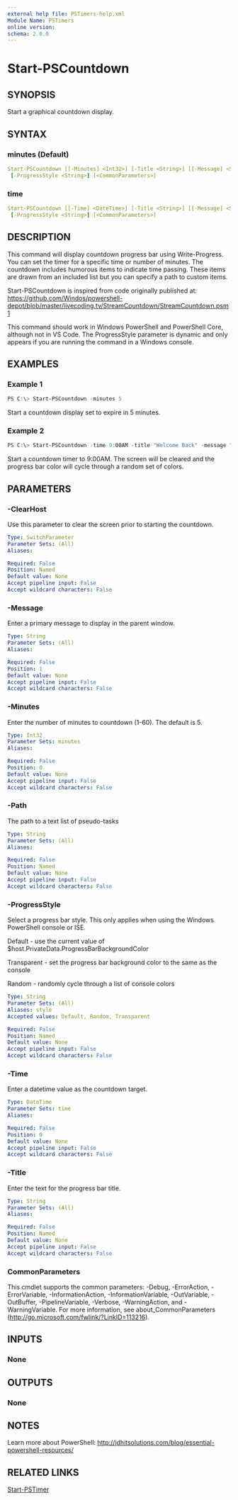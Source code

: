```yaml
---
external help file: PSTimers-help.xml
Module Name: PSTimers
online version:
schema: 2.0.0
---
```


# Start-PSCountdown

## SYNOPSIS

Start a graphical countdown display.

## SYNTAX

### minutes (Default)

```yaml
Start-PSCountdown [[-Minutes] <Int32>] [-Title <String>] [[-Message] <String>] [-ClearHost] [-Path <String>]
 [-ProgressStyle <String>] [<CommonParameters>]
```

### time

```yaml
Start-PSCountdown [[-Time] <DateTime>] [-Title <String>] [[-Message] <String>] [-ClearHost] [-Path <String>]
 [-ProgressStyle <String>] [<CommonParameters>]
```

## DESCRIPTION

This command will display countdown progress bar using Write-Progress. You can set the timer for a specific time or number of minutes. The countdown includes humorous items to indicate time passing. These items are drawn from an included list but you can specify a path to custom items.

Start-PSCountdown is inspired from code originally published at: 
https://github.com/Windos/powershell-depot/blob/master/livecoding.tv/StreamCountdown/StreamCountdown.psm1

This command should work in Windows PowerShell and PowerShell Core, although not in VS Code.
The ProgressStyle parameter is dynamic and only appears if you are running the command in a Windows console.

## EXAMPLES

### Example 1

```powershell
PS C:\> Start-PSCountdown -minutes 5
```

Start a countdown display set to expire in 5 minutes.

### Example 2

```powershell
PS C:\> Start-PSCountdown -time 9:00AM -title "Welcome Back" -message "Review your class notes and have questions ready" -clearhost -progressStyle random
```

Start a countdown timer to 9:00AM. The screen will be cleared and the progress bar color will cycle through a random set of colors.

## PARAMETERS

### -ClearHost

Use this parameter to clear the screen prior to starting the countdown.

```yaml
Type: SwitchParameter
Parameter Sets: (All)
Aliases:

Required: False
Position: Named
Default value: None
Accept pipeline input: False
Accept wildcard characters: False
```

### -Message

Enter a primary message to display in the parent window.

```yaml
Type: String
Parameter Sets: (All)
Aliases:

Required: False
Position: 1
Default value: None
Accept pipeline input: False
Accept wildcard characters: False
```

### -Minutes

Enter the number of minutes to countdown (1-60). The default is 5.

```yaml
Type: Int32
Parameter Sets: minutes
Aliases:

Required: False
Position: 0
Default value: None
Accept pipeline input: False
Accept wildcard characters: False
```

### -Path

The path to a text list of pseudo-tasks

```yaml
Type: String
Parameter Sets: (All)
Aliases:

Required: False
Position: Named
Default value: None
Accept pipeline input: False
Accept wildcard characters: False
```

### -ProgressStyle

Select a progress bar style. This only applies when using the Windows PowerShell console or ISE.

Default - use the current value of $host.PrivateData.ProgressBarBackgroundColor

Transparent - set the progress bar background color to the same as the console

Random - randomly cycle through a list of console colors

```yaml
Type: String
Parameter Sets: (All)
Aliases: style
Accepted values: Default, Random, Transparent

Required: False
Position: Named
Default value: None
Accept pipeline input: False
Accept wildcard characters: False
```

### -Time

Enter a datetime value as the countdown target.

```yaml
Type: DateTime
Parameter Sets: time
Aliases:

Required: False
Position: 0
Default value: None
Accept pipeline input: False
Accept wildcard characters: False
```

### -Title

Enter the text for the progress bar title.

```yaml
Type: String
Parameter Sets: (All)
Aliases:

Required: False
Position: Named
Default value: None
Accept pipeline input: False
Accept wildcard characters: False
```

### CommonParameters

This cmdlet supports the common parameters: -Debug, -ErrorAction, -ErrorVariable, -InformationAction, -InformationVariable, -OutVariable, -OutBuffer, -PipelineVariable, -Verbose, -WarningAction, and -WarningVariable. For more information, see about_CommonParameters (http://go.microsoft.com/fwlink/?LinkID=113216).

## INPUTS

### None

## OUTPUTS

### None

## NOTES

Learn more about PowerShell: http://jdhitsolutions.com/blog/essential-powershell-resources/

## RELATED LINKS

[Start-PSTimer](Start-PSTimer.md)
